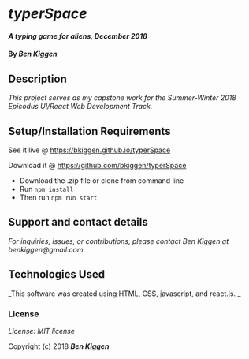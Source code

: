 # _typerSpace_

#### _A typing game for aliens, December 2018_

#### By _**Ben Kiggen**_

## Description

_This project serves as my capstone work for the Summer-Winter 2018 Epicodus UI/React Web Development Track._


## Setup/Installation Requirements

See it live @ https://bkiggen.github.io/typerSpace

Download it @ https://github.com/bkiggen/typerSpace

* Download the .zip file or clone from command line
* Run ```npm install``` 
* Then run ```npm run start``` 

## Support and contact details

_For inquiries, issues, or contributions, please contact Ben Kiggen at benkiggen@gmail.com_


## Technologies Used

_This software was created using HTML, CSS, javascript, and react.js. 
_

### License

*License: MIT license*

Copyright (c) 2018 **_Ben Kiggen_**

